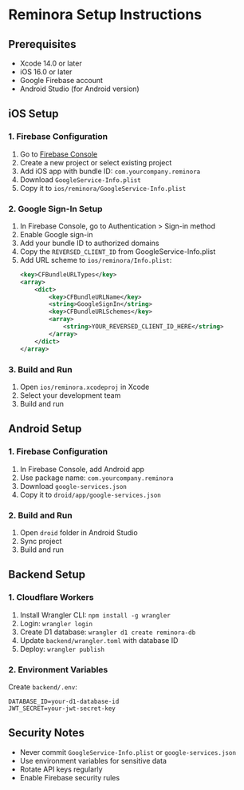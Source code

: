 # Reminora Setup Instructions

## Prerequisites
- Xcode 14.0 or later
- iOS 16.0 or later
- Google Firebase account
- Android Studio (for Android version)

## iOS Setup

### 1. Firebase Configuration
1. Go to [Firebase Console](https://console.firebase.google.com/)
2. Create a new project or select existing project
3. Add iOS app with bundle ID: `com.yourcompany.reminora`
4. Download `GoogleService-Info.plist`
5. Copy it to `ios/reminora/GoogleService-Info.plist`

### 2. Google Sign-In Setup
1. In Firebase Console, go to Authentication > Sign-in method
2. Enable Google sign-in
3. Add your bundle ID to authorized domains
4. Copy the `REVERSED_CLIENT_ID` from GoogleService-Info.plist
5. Add URL scheme to `ios/reminora/Info.plist`:
   ```xml
   <key>CFBundleURLTypes</key>
   <array>
       <dict>
           <key>CFBundleURLName</key>
           <string>GoogleSignIn</string>
           <key>CFBundleURLSchemes</key>
           <array>
               <string>YOUR_REVERSED_CLIENT_ID_HERE</string>
           </array>
       </dict>
   </array>
   ```

### 3. Build and Run
1. Open `ios/reminora.xcodeproj` in Xcode
2. Select your development team
3. Build and run

## Android Setup

### 1. Firebase Configuration
1. In Firebase Console, add Android app
2. Use package name: `com.yourcompany.reminora`
3. Download `google-services.json`
4. Copy it to `droid/app/google-services.json`

### 2. Build and Run
1. Open `droid` folder in Android Studio
2. Sync project
3. Build and run

## Backend Setup

### 1. Cloudflare Workers
1. Install Wrangler CLI: `npm install -g wrangler`
2. Login: `wrangler login`
3. Create D1 database: `wrangler d1 create reminora-db`
4. Update `backend/wrangler.toml` with database ID
5. Deploy: `wrangler publish`

### 2. Environment Variables
Create `backend/.env`:
```
DATABASE_ID=your-d1-database-id
JWT_SECRET=your-jwt-secret-key
```

## Security Notes
- Never commit `GoogleService-Info.plist` or `google-services.json`
- Use environment variables for sensitive data
- Rotate API keys regularly
- Enable Firebase security rules